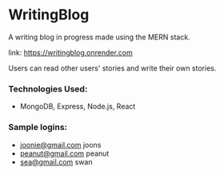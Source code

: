 # WritingBlog

A writing blog in progress made using the MERN stack.

link: https://writingblog.onrender.com 

Users can read other users' stories and write their own stories. 


### Technologies Used:
- MongoDB, Express, Node.js, React

### Sample logins: 
- joonie@gmail.com joons
- peanut@gmail.com peanut
- sea@gmail.com swan
